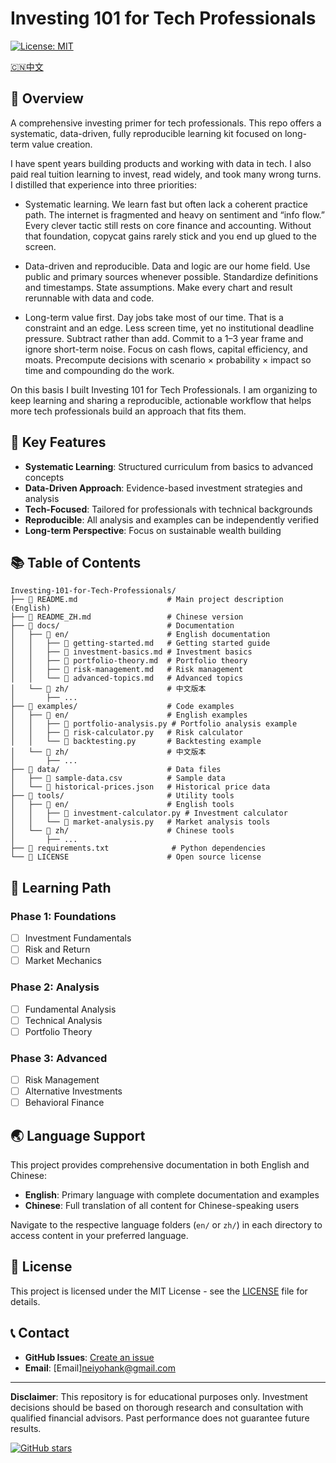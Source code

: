 # Investing 101 for Tech Professionals

[![License: MIT](https://img.shields.io/badge/License-MIT-yellow.svg)](https://opensource.org/licenses/MIT)

[🇨🇳中文](README_ZH.md)

## 📖 Overview

A comprehensive investing primer for tech professionals. This repo offers a systematic, data-driven, fully reproducible learning kit focused on long-term value creation.

I have spent years building products and working with data in tech. I also paid real tuition learning to invest, read widely, and took many wrong turns. I distilled that experience into three priorities:

- Systematic learning. We learn fast but often lack a coherent practice path. The internet is fragmented and heavy on sentiment and “info flow.” Every clever tactic still rests on core finance and accounting. Without that foundation, copycat gains rarely stick and you end up glued to the screen.

- Data-driven and reproducible. Data and logic are our home field. Use public and primary sources whenever possible. Standardize definitions and timestamps. State assumptions. Make every chart and result rerunnable with data and code.

- Long-term value first. Day jobs take most of our time. That is a constraint and an edge. Less screen time, yet no institutional deadline pressure. Subtract rather than add. Commit to a 1–3 year frame and ignore short-term noise. Focus on cash flows, capital efficiency, and moats. Precompute decisions with scenario × probability × impact so time and compounding do the work.

On this basis I built Investing 101 for Tech Professionals. I am organizing to keep learning and sharing a reproducible, actionable workflow that helps more tech professionals build an approach that fits them.

## 🎯 Key Features

- **Systematic Learning**: Structured curriculum from basics to advanced concepts
- **Data-Driven Approach**: Evidence-based investment strategies and analysis
- **Tech-Focused**: Tailored for professionals with technical backgrounds
- **Reproducible**: All analysis and examples can be independently verified
- **Long-term Perspective**: Focus on sustainable wealth building

## 📚 Table of Contents

```
Investing-101-for-Tech-Professionals/
├── 📖 README.md                    # Main project description (English)
├── 📖 README_ZH.md                 # Chinese version
├── 📁 docs/                        # Documentation
│   ├── 📁 en/                      # English documentation
│   │   ├── 📄 getting-started.md   # Getting started guide
│   │   ├── 📄 investment-basics.md # Investment basics
│   │   ├── 📄 portfolio-theory.md  # Portfolio theory
│   │   ├── 📄 risk-management.md   # Risk management
│   │   └── 📄 advanced-topics.md   # Advanced topics
│   └── 📁 zh/                      # 中文版本
│       ├── ...
├── 📁 examples/                    # Code examples
│   ├── 📁 en/                      # English examples
│   │   ├── 📄 portfolio-analysis.py # Portfolio analysis example
│   │   ├── 📄 risk-calculator.py   # Risk calculator
│   │   └── 📄 backtesting.py       # Backtesting example
│   └── 📁 zh/                      # 中文版本
│       ├── ...
├── 📁 data/                        # Data files
│   ├── 📄 sample-data.csv          # Sample data
│   └── 📄 historical-prices.json   # Historical price data
├── 📁 tools/                       # Utility tools
│   ├── 📁 en/                      # English tools
│   │   ├── 📄 investment-calculator.py # Investment calculator
│   │   └── 📄 market-analysis.py   # Market analysis tools
│   └── 📁 zh/                      # Chinese tools
│       ├── ...
├── 📄 requirements.txt              # Python dependencies
└── 📄 LICENSE                      # Open source license
```

## 📖 Learning Path

### Phase 1: Foundations

- [ ] Investment Fundamentals
- [ ] Risk and Return
- [ ] Market Mechanics

### Phase 2: Analysis

- [ ] Fundamental Analysis
- [ ] Technical Analysis
- [ ] Portfolio Theory

### Phase 3: Advanced

- [ ] Risk Management
- [ ] Alternative Investments
- [ ] Behavioral Finance

## 🌏 Language Support

This project provides comprehensive documentation in both English and Chinese:

- **English**: Primary language with complete documentation and examples
- **Chinese**: Full translation of all content for Chinese-speaking users

Navigate to the respective language folders (`en/` or `zh/`) in each directory to access content in your preferred language.

## 📄 License

This project is licensed under the MIT License - see the [LICENSE](LICENSE) file for details.

## 📞 Contact

- **GitHub Issues**: [Create an issue](https://github.com/hankyuan/Investing-101-for-Tech-Professionals/issues)
- **Email**: [Email]neiyohank@gmail.com

---

**Disclaimer**: This repository is for educational purposes only. Investment decisions should be based on thorough research and consultation with qualified financial advisors. Past performance does not guarantee future results.

[![GitHub stars](https://img.shields.io/github/stars/hankyuan/Investing-101-for-Tech-Professionals)](https://github.com/hankyuan/Investing-101-for-Tech-Professionals/stargazers)